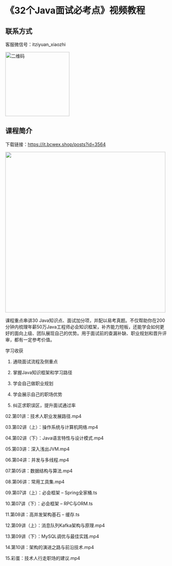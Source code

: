 # 《32个Java面试必考点》视频教程

## 联系方式

客服微信号：itziyuan_xiaozhi

<img src="https://ziyuanyun.oss-cn-guangzhou.aliyuncs.com/common/20240614073449/666b82192834a.jpg" width="200" height="200" alt="二维码">

## 课程简介

下载链接：https://it.bcwex.shop/posts?id=3564

<img src="https://ziyuanyun.oss-cn-guangzhou.aliyuncs.com/yun/20240515185224/664493e87f879.jpg" width="500" alt="">

  

 课程重点串讲30 Java知识点、面试加分项，并配以易考真题。不仅帮助你在200分钟内梳理年薪50万Java工程师必会知识框架，补齐能力短板，还能学会如何更好的面向上级、团队展现自己的优势。用于面试前的查漏补缺、职业规划和晋升评审，都有一定参考价值。

 学习收获

 1. 通晓面试流程及侧重点

 2. 掌握Java知识框架和学习路径

 3. 学会自己做职业规划

 4. 学会展示自己的职场优势

 5. 纠正求职误区，提升面试通过率

 02.第01讲：技术人职业发展路径.mp4

 03.第02讲（上）：操作系统与计算机网络.mp4

 04.第02讲（下）：Java语言特性与设计模式.mp4

 05.第03讲：深入浅出JVM.mp4

 06.第04讲：并发与多线程.mp4

 07.第05讲：数据结构与算法.mp4

 08.第06讲：常用工具集.mp4

 09.第07讲（上）：必会框架 – Spring全家桶.ts

 10.第07讲（下）：必会框架 – RPC与ORM.ts

 11.第08讲：高并发架构基石 – 缓存.ts

 12.第09讲（上）：消息队列Kafka架构与原理.mp4

 13.第09讲（下）：MySQL调优与最佳实践.mp4

 14.第10讲：架构的演进之路与前沿技术.mp4

 15.彩蛋：技术人行走职场的建议.mp4

  